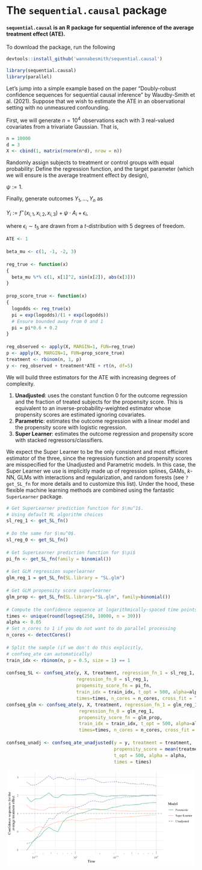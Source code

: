 # The `sequential.causal` package

#### `sequential.causal` is an R package for sequential inference of the average treatment effect (ATE).

To download the package, run the following

``` r
devtools::install_github('wannabesmith/sequential.causal')
```

``` r
library(sequential.causal)
library(parallel)
```

Let’s jump into a simple example based on the paper “Doubly-robust
confidence sequences for sequential causal inference” by Waudby-Smith et
al. (2021). Suppose that we wish to estimate the ATE in an observational
setting with no unmeasured confounding.

First, we will generate *n* = 10<sup>4</sup> observations each with 3
real-valued covariates from a trivariate Gaussian. That is,

``` r
n = 10000
d = 3
X <- cbind(1, matrix(rnorm(n*d), nrow = n))
```

Randomly assign subjects to treatment or control groups with equal
probability: Define the regression function, and the target parameter
(which we will ensure is the average treatment effect by design),

*ψ* := 1.

Finally, generate outcomes *Y*<sub>1</sub>, …, *Y*<sub>*n*</sub> as

*Y*<sub>*i*</sub> := *f*<sup>⋆</sup>(*x*<sub>*i*, 1</sub>, *x*<sub>*i*, 2</sub>, *x*<sub>*i*, 3</sub>) + *ψ* ⋅ *A*<sub>*i*</sub> + *ϵ*<sub>*i*</sub>,

where *ϵ*<sub>*i*</sub> ∼ *t*<sub>5</sub> are drawn from a
*t*-distribution with 5 degrees of freedom.

``` r
ATE <- 1

beta_mu <- c(1, -1, -2, 3)

reg_true <- function(x)
{
  beta_mu %*% c(1, x[1]^2, sin(x[2]), abs(x[3]))
}

prop_score_true <- function(x)
{
  logodds <- reg_true(x)
  pi = exp(logodds)/(1 + exp(logodds))
  # Ensure bounded away from 0 and 1
  pi = pi*0.6 + 0.2
}

reg_observed <- apply(X, MARGIN=1, FUN=reg_true)
p <- apply(X, MARGIN=1, FUN=prop_score_true)
treatment <- rbinom(n, 1, p)
y <- reg_observed + treatment*ATE + rt(n, df=5)
```

We will build three estimators for the ATE with increasing degrees of
complexity.

1.  **Unadjusted**: uses the constant function 0 for the outcome
    regression and the fraction of treated subjects for the propensity
    score. This is equivalent to an inverse-probability-weighted
    estimator whose propensity scores are estimated ignoring covariates.
2.  **Parametric**: estimates the outcome regression with a linear model
    and the propensity score with logistic regression.
3.  **Super Learner**: estimates the outcome regression and propensity
    score with stacked regressors/classifiers.

We expect the Super Learner to be the only consistent and most efficient
estimator of the three, since the regression function and propensity
scores are misspecified for the Unadjusted and Parametric models. In
this case, the Super Learner we use is implicitly made up of regression
splines, GAMs, *k*-NN, GLMs with interactions and regularization, and
random forests (see `?get_SL_fn` for more details and to customize this
list). Under the hood, these flexible machine learning methods are
combined using the fantastic `SuperLearner` package.

``` r
# Get SuperLearner prediction function for $\mu^1$.
# Using default ML algorithm choices
sl_reg_1 <- get_SL_fn()

# Do the same for $\mu^0$.
sl_reg_0 <- get_SL_fn()

# Get SuperLearner prediction function for $\pi$
pi_fn <- get_SL_fn(family = binomial())

# Get GLM regression superlearner
glm_reg_1 = get_SL_fn(SL.library = "SL.glm")

# Get GLM propensity score superlearner
glm_prop <- get_SL_fn(SL.library="SL.glm", family=binomial())

# Compute the confidence sequence at logarithmically-spaced time points
times <- unique(round(logseq(250, 10000, n = 30)))
alpha <- 0.05
# Set n_cores to 1 if you do not want to do parallel processing
n_cores <- detectCores()

# Split the sample (if we don't do this explicitly,
# confseq_ate can automatically)
train_idx <- rbinom(n, p = 0.5, size = 1) == 1

confseq_SL <- confseq_ate(y, X, treatment, regression_fn_1 = sl_reg_1,
                          regression_fn_0 = sl_reg_1,
                          propensity_score_fn = pi_fn,
                          train_idx = train_idx, t_opt = 500, alpha=alpha,
                          times=times, n_cores = n_cores, cross_fit = TRUE)
confseq_glm <- confseq_ate(y, X, treatment, regression_fn_1 = glm_reg_1,
                           regression_fn_0 = glm_reg_1,
                           propensity_score_fn = glm_prop,
                           train_idx = train_idx, t_opt = 500, alpha=alpha,
                           times=times, n_cores = n_cores, cross_fit = TRUE)

confseq_unadj <- confseq_ate_unadjusted(y = y, treatment = treatment,
                                        propensity_score = mean(treatment),
                                        t_opt = 500, alpha = alpha,
                                        times = times)
```

![](examples/Guide_to_sequential_causal_files/figure-markdown_github/unnamed-chunk-6-1.png)
